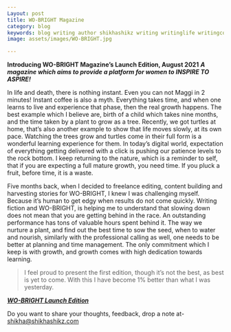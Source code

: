 ```yaml
---
Layout: post
title: WO-BRIGHT Magazine
category: blog
keywords: blog writing author shikhashikz writing writinglife writingcommunity dailyblogpost dailyblogpostchallenge wobright magazine
image: assets/images/WO-BRIGHT.jpg

---
```


**Introducing WO-BRIGHT Magazine’s Launch Edition, August 2021**
***A magazine which aims to provide a platform for women to INSPIRE TO ASPIRE!***

In life and death, there is nothing instant. Even you can not Maggi in 2 minutes! Instant coffee is also a myth. Everything takes time, and when one learns to live and experience that phase, then the real growth happens. The best example which I believe are, birth of a child which takes nine months, and the time taken by a plant to grow as a tree. Recently, we got turtles at home, that’s also another example to show that life moves slowly, at its own pace. Watching the trees grow and turtles come in their full form is a wonderful learning experience for them. In today’s digital world, expectation of everything getting delivered with a click is pushing our patience levels to the rock bottom. I keep returning to the nature, which is a reminder to self, that if you are expecting a full mature growth, you need time. If you pluck a fruit, before time, it is a waste.

Five months back, when I decided to freelance editing, content building and harvesting stories for WO-BRIGHT, I knew I was challenging myself. Because it’s human to get edgy when results do not come quickly. Writing fiction and WO-BRIGHT, is helping me to understand that slowing down does not mean that you are getting behind in the race. An outstanding performance has tons of valuable hours spent behind it. The way we nurture a plant, and find out the best time to sow the seed, when to water and nourish, similarly with the professional calling as well, one needs to be better at planning and time management. The only commitment which I keep is with growth, and growth comes with high dedication towards learning.

>I feel proud to present the first edition, though it’s not the best, as best is yet to come. With this I have become 1% better than what I was yesterday.
>

***[WO-BRIGHT Launch Edition](https://bit.ly/augdigitalissue)***

Do you want to share your thoughts, feedback, drop a note at- shikha@shikhashikz.com
